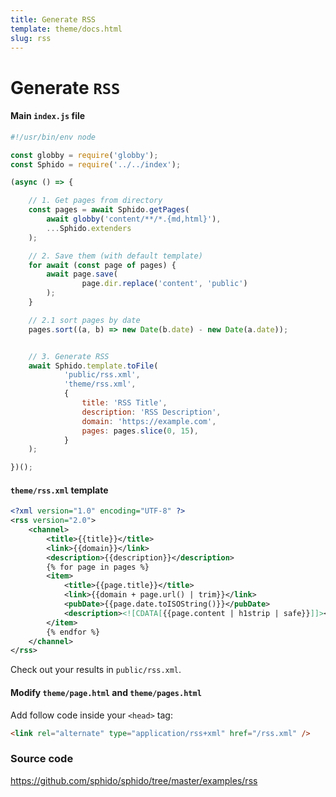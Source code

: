 ```yaml
---
title: Generate RSS
template: theme/docs.html
slug: rss
---
```


# Generate `RSS`

#### Main `index.js` file
 
```js
#!/usr/bin/env node

const globby = require('globby');
const Sphido = require('../../index');

(async () => {

	// 1. Get pages from directory
	const pages = await Sphido.getPages(
		await globby('content/**/*.{md,html}'),
		...Sphido.extenders
	);

	// 2. Save them (with default template)
	for await (const page of pages) {
		await page.save(
				page.dir.replace('content', 'public')
		);
	}

	// 2.1 sort pages by date
	pages.sort((a, b) => new Date(b.date) - new Date(a.date));


	// 3. Generate RSS
	await Sphido.template.toFile(
			'public/rss.xml',
			'theme/rss.xml',
			{
				title: 'RSS Title',
				description: 'RSS Description',
				domain: 'https://example.com',
				pages: pages.slice(0, 15),
			}
	);

})();
```

#### `theme/rss.xml` template

```xml
<?xml version="1.0" encoding="UTF-8" ?>
<rss version="2.0">
	<channel>
		<title>{{title}}</title>
		<link>{{domain}}</link>
		<description>{{description}}</description>
		{% for page in pages %}
		<item>
			<title>{{page.title}}</title>
			<link>{{domain + page.url() | trim}}</link>
			<pubDate>{{page.date.toISOString()}}</pubDate>
			<description><![CDATA[{{page.content | h1strip | safe}}]]></description>
		</item>
		{% endfor %}
	</channel>
</rss>
```

Check out your results in `public/rss.xml`.

#### Modify `theme/page.html` and `theme/pages.html`

Add follow code inside your `<head>` tag:
  
```html
<link rel="alternate" type="application/rss+xml" href="/rss.xml" />
``` 

### Source code

https://github.com/sphido/sphido/tree/master/examples/rss